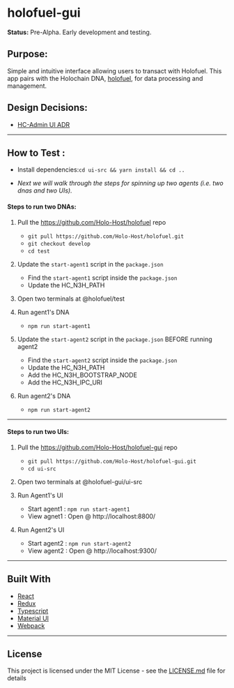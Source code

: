 # holofuel-gui

**Status:** Pre-Alpha. Early development and testing.

## Purpose:
Simple and intuitive interface allowing users to transact with Holofuel.  This app pairs with the Holochain DNA, [holofuel](https://github.com/Holo-Host/holofuel), for data processing and management.

## Design Decisions:
* [HC-Admin UI ADR](https://hackmd.io/t7Y0H5eNQtycrsNyVRe3Ww?both)

---

## How to Test :
- Install dependencies:`cd ui-src && yarn install && cd ..`
  
- *Next we will walk through the steps for spinning up two agents (i.e. two dnas and two UIs).*
#### Steps to run two DNAs:
   1. Pull the https://github.com/Holo-Host/holofuel repo
      - `git pull https://github.com/Holo-Host/holofuel.git`
      - `git checkout develop`
      - `cd test`

2. Update the `start-agent1` script in the `package.json`
      - Find the `start-agent1` script inside the `package.json`
      - Update the HC_N3H_PATH

  3. Open two terminals at @holofuel/test

  4. Run agent1's DNA 
        - `npm run start-agent1`

  5. Update the `start-agent2` script in the `package.json` BEFORE running agent2
        - Find the `start-agent2` script inside the `package.json`
        - Update the HC_N3H_PATH
        - Add the HC_N3H_BOOTSTRAP_NODE
        - Add the HC_N3H_IPC_URI

  6. Run agent2's DNA
        - `npm run start-agent2`

---

#### Steps to run two UIs:
  1. Pull the https://github.com/Holo-Host/holofuel-gui repo
      - `git pull https://github.com/Holo-Host/holofuel-gui.git`
      - `cd ui-src`

  2. Open two terminals at @holofuel-gui/ui-src

  3. Run Agent1's UI
        - Start agent1 : `npm run start-agent1`
        - View agnet1 : Open @ http://localhost:8800/

  4. Run Agent2's UI
      - Start agent2 : `npm run start-agent2`
      - View agent2 : Open @ http://localhost:9300/ 

---
## Built With
* [React](https://reactjs.org/)
* [Redux](https://redux.js.org/)
* [Typescript](https://www.typescriptlang.org/)
* [Material UI](https://material-ui.com/)
* [Webpack](https://webpack.js.org/)

---
## License
This project is licensed under the MIT License - see the [LICENSE.md](LICENSE.md) file for details
